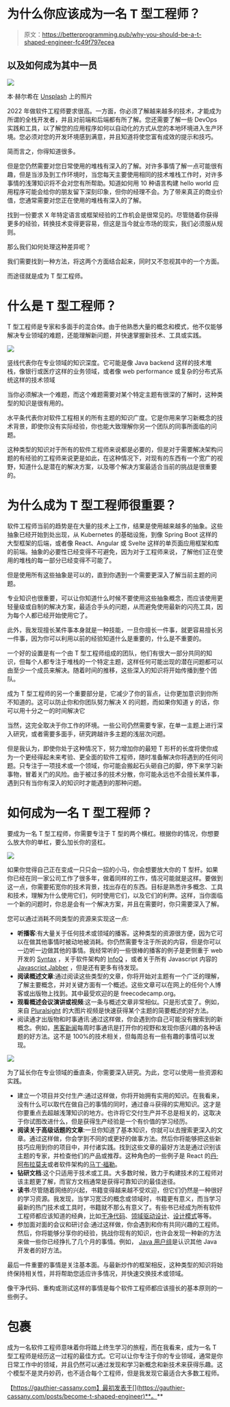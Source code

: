 # 为什么你应该成为一名 T 型工程师？

> 原文：<https://betterprogramming.pub/why-you-should-be-a-t-shaped-engineer-fc49f797ecea>

## 以及如何成为其中一员

![](img/d618d6db380cb261c9d0992c7c8ca119.png)

本·赫尔希在 [Unsplash](https://unsplash.com?utm_source=medium&utm_medium=referral) 上的照片

2022 年做软件工程师要求很高。一方面，你必须了解越来越多的技术，才能成为所谓的全栈开发者，并且对前端和后端都有所了解。您还需要了解一些 DevOps 实践和工具，以了解您的应用程序如何以自动化的方式从您的本地环境进入生产环境。您必须对您的开发环境感到满意，并且知道将使您富有成效的提示和技巧。

简而言之，你得知道很多。

但是您仍然需要对您日常使用的堆栈有深入的了解。对许多事情了解一点可能很有趣，但是当涉及到工作环境时，当您每天主要使用相同的技术堆栈工作时，对许多事情的浅薄知识将不会对您有所帮助。知道如何用 10 种语言构建 hello world 应用程序可能会给你的朋友留下深刻印象，但你的经理不会。为了带来真正的商业价值，您通常需要对您正在使用的堆栈有深入的了解。

找到一份要求 X 年特定语言或框架经验的工作机会是很常见的。尽管随着你获得更多的经验，转换技术变得更容易，但这是当今就业市场的现实，我们必须服从规则。

那么我们如何处理这种差异呢？

我们需要找到一种方法，将这两个方面结合起来，同时又不忽视其中的一个方面。

而途径就是成为 T 型工程师。

# 什么是 T 型工程师？

T 型工程师是专家和多面手的混合体。由于他熟悉大量的概念和模式，他不仅能够解决专业领域的难题，还能理解新问题，并快速掌握新技术、工具或实践。

![](img/f6ab25e9c058bba1c0647f5e98844b76.png)

竖线代表你在专业领域的知识深度。它可能是像 Java backend 这样的技术堆栈，像银行或医疗这样的业务领域，或者像 web performance 或复杂的分布式系统这样的技术领域

当你必须解决一个难题，而这个难题需要对某个特定主题有很深的了解时，这种类型的知识是很有用的。

水平条代表你对软件工程相关的所有主题的知识广度。它是你用来学习新概念的技术背景，即使你没有实际经验，你也能大致理解你另一个团队的同事所面临的问题。

这种类型的知识对于所有的软件工程师来说都是必要的，但是对于需要解决架构问题的有经验的工程师来说更是如此，在这种情况下，对现有的东西有一个宽广的视野，知道什么是潜在的解决方案，以及哪个解决方案最适合当前的挑战是很重要的。

# 为什么成为 T 型工程师很重要？

软件工程师当前的趋势是在大量的技术上工作，结果是使用越来越多的抽象。这些抽象已经开始到处出现，从 Kubernetes 的基础设施，到像 Spring Boot 这样的大型框架的后端，或者像 React、Angular 或 Svelte 这样的单页面应用框架和库的前端。抽象的必要性已经变得不可避免，因为对于工程师来说，了解他们正在使用的堆栈的每一部分已经变得不可能了。

但是使用所有这些抽象是可以的，直到你遇到一个需要更深入了解当前主题的问题。

专业知识也很重要，可以让你知道什么时候不要使用这些抽象概念，而应该使用更轻量级或自制的解决方案，最适合手头的问题，从而避免使用最新的闪亮工具，因为每个人都已经开始使用它了。

此外，我发现擅长某件事本身就是一种技能，一旦你擅长一件事，就更容易擅长另一件事，因为你可以利用以前的经验知道什么是重要的，什么是不重要的。

一个好的设置是有一个由 T 型工程师组成的团队，他们有很大一部分共同的知识，但每个人都专注于堆栈的一个特定主题，这样任何可能出现的潜在问题都可以由至少一个成员来解决。随着时间的推移，这些深入的知识将开始传播到整个团队。

成为 T 型工程师的另一个重要部分是，它减少了你的盲点，让你更加意识到你所不知道的。这可以防止你和你团队努力解决 X 的问题，而如果你知道 y 的话，你可以用十分之一的时间解决它

当然，这完全取决于你工作的环境。一些公司仍然需要专家，在单一主题上进行深入研究，或者需要多面手，研究跨越许多主题的浅层次问题。

但是我认为，即使你处于这种情况下，努力增加你的最短 T 形杆的长度将使你成为一个更经得起未来考验、更全面的软件工程师，随时准备解决你将遇到的任何问题。只专注于一项技术或一个领域，你可能会搬起石头砸自己的脚，停下来学习新事物，冒着关门的风险。由于被过多的技术分散，你可能永远也不会擅长某件事，遇到只有当你有深入的知识时才能遇到的那种问题。

# 如何成为一名 T 型工程师？

要成为一名 T 型工程师，你需要专注于 T 型的两个横杠。根据你的情况，你想要么放大你的单杠，要么加长你的竖杠。

![](img/abee5ed98c7248fc89afda2765fc7b31.png)

如果你觉得自己正在变成一只只会一招的小马，你会想要放大你的 T 型杆。如果你已经在同一家公司工作了很多年，做着同样的工作，情况可能就是这样。要做到这一点，你需要拓宽你的技术背景，找出存在的东西。目标是熟悉许多概念、工具和技术，理解为什么使用它们，何时使用它们，以及它们的利弊。这样，当你面临一个新的问题时，你总是会有一个解决方案，并且在需要时，你只需要深入了解。

您可以通过消耗不同类型的资源来实现这一点:

*   **听播客**:有大量关于任何技术或领域的播客。这种类型的资源很方便，因为它可以在做其他事情时被动地被消耗。你仍然需要专注于所说的内容，但是你可以一边听一边做其他的事情。我经常听的一些很棒的播客的例子是更侧重于 web 开发的 [Syntax](https://syntax.fm/) ，关于软件架构的 [InfoQ](https://www.infoq.com/the-infoq-podcast/) ，或者关于所有 Javascript 内容的 [Javascript Jabber](https://javascriptjabber.com/) ，但是还有更多有待发现。
*   **阅读概述文章**:通过阅读这些类型的文章，你将开始对主题有一个广泛的理解，了解主要概念，并对关键方面有一个概述。这些文章可以在网上的任何个人博客或出版物上找到。其中最受欢迎的是 freecodecamp.org。
*   **观看概述会议演讲或视频**:这一条与概述文章非常相似。只是形式变了。例如，来自 [Pluralsight](https://www.pluralsight.com/) 的大图片视频是快速获得某个主题的简要概述的好方法。
*   阅读通才出版物和时事通讯:通过这样做，你会遇到你自己可能没有搜索到的新概念。例如，[黑客新闻](https://news.ycombinator.com/)每周时事通讯是打开你的视野和发现你感兴趣的各种话题的好方法。这不是 100%的技术相关，但每周总有一些有趣的事情可以发现。

![](img/4026a12f533f422a199943c8e7701751.png)

为了延长你在专业领域的垂直条，你需要深入研究。为此，您可以使用一些资源和实践。

*   建立一个项目并交付生产:通过这样做，你将开始拥有实用的知识。在我看来，没有什么可以取代在做自己的事情的同时，通过奋斗获得的实用知识。这才是你要重点去超越浅薄知识的地方。也许将它交付生产并不总是相关的，这取决于你试图改进什么，但是获得生产经验是一个有价值的学习经历。
*   **阅读关于高级话题的文章**:一旦你知道了基本知识，你就可以去搜索更深入的文章。通过这样做，你会学到不同的或更好的做事方法。然后你将能够把这些新技巧应用到你的项目中，并付诸实践。找到这些文章的最好方法是通过识别该主题的专家，并检查他们的产品或推荐。这种角色的一些例子是 React 的[丹·阿布拉莫夫](https://overreacted.io/)或者软件架构的[马丁·福勒](https://martinfowler.com/)。
*   **钻研文档**:这个只适用于技术或工具。大多数时候，致力于构建技术的工程师对该主题更了解，而官方文档通常是获得可靠知识的最佳途径。
*   **读书**:尽管随着网络的兴起，书籍变得越来越不受欢迎，但它们仍然是一种很好的学习资源。我发现，当学习宽泛的概念或领域时，书籍更有意义，而当学习最新的热门技术或工具时，书籍就不那么有意义了。有些书已经成为所有软件工程师都应该知道的经典，比如[干净代码](https://www.amazon.com/Clean-Code-Handbook-Software-Craftsmanship/dp/0132350882)、[领域驱动设计](https://www.amazon.com/Domain-Driven-Design-Tackling-Complexity-Software/dp/0321125215/ref=sr_1_1?crid=FY7GWIN3GLWT&keywords=domain+driven+design&qid=1651488202&s=books&sprefix=domain+driven+design%2Cstripbooks-intl-ship%2C125&sr=1-1)、[设计模式](https://www.amazon.com/Design-Patterns-Elements-Reusable-Object-Oriented/dp/0201633612/ref=sr_1_2?crid=Z1MF5JMGMVQZ&keywords=design+pattern&qid=1651488227&s=books&sprefix=design+pattern%2Cstripbooks-intl-ship%2C121&sr=1-2)等等。
*   参加面对面的会议和研讨会:通过这样做，你会遇到和你有共同兴趣的工程师。然后，你将能够分享你的经验，挑战你现有的知识，也许会发现一种新的方法来做一些你已经挣扎了几个月的事情。例如， [Java 用户组](https://jcp.org/en/participation/JUG_list)是认识其他 Java 开发者的好方法。

最后一件重要的事情是关注基本面。与最新炒作的框架相反，这种类型的知识将始终保持相关性，并将帮助您适应许多情况，并快速交换技术或领域。

像干净代码、重构或测试这样的事情是每个软件工程师都应该擅长的基本原则的一些例子。

# 包裹

成为一名软件工程师意味着你将踏上终生学习的旅程，而在我看来，成为一名 T 型工程师是经历这一过程的最佳方式。它可以让你专注于你的专业领域，通常是你日常工作中的领域，并且仍然可以通过发现和学习新概念和新技术来获得乐趣。这个模型不是灵丹妙药，也不适合每个工程师，但是我发现它最适合大多数工程师。

【https://gauthier-cassany.com】最初发表于[](https://gauthier-cassany.com/posts/become-t-shaped-engineer)**。**